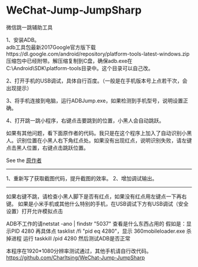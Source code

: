 ﻿# WeChat-Jump-JumpSharp

微信跳一跳辅助工具

1、安装ADB。   
   adb工具包最新2017Google官方版下载https://dl.google.com/android/repository/platform-tools-latest-windows.zip
   压缩包中已经附带。解压缩复制到C盘，确保adb.exe在C:\Android\SDK\platform-tools目录中。这个目录可以自己改。
   
2、打开手机的USB调试，具体自行百度。（一般是在手机版本号上点若干次，会出现提示）

3、将手机连接到电脑，运行ADBJump.exe，如果检测到手机型号，说明设置正确。

4、打开跳一跳小程序，右键点击要跳到的位置，小黑人会自动跳跃。

如果有其他问题，看下面原作者的代码。我只是在这个程序上加入了自动识别小黑人。识别位置在小黑人右下角红点处。如果没有出现红点，说明识别失败，请左键点击黑人位置，右键点击跳跃位置。


See the [原作者](http://www.cnblogs.com/dotnet-org-cn/p/8149693.html) 



*****************************

1、重新写了获取截图代码，提升截图的效率。
2、增加调试输出。


*****************************

如果右键不跳，请检查小黑人脚下是否有红点，如果没有红点用左键点一下再右键。
如果是小米手机或其他什么特别的手机，在USB调试下方有USB调试（安全设置）打开允许模拟点击

ADB不工作的请netstat -ano | findstr "5037"  查看是什么东西占用的
假如是：显示PID  4280 
再具体点 tasklist /fi "pid eq 4280"，显示 360mobileloader.exe
杀掉进程 运行 taskkill /pid 4280
然后测试ADB是否正常

本程序在1920*1080分辨率测试通过，其他手机请自行改代码。
https://github.com/Charltsing/WeChat-Jump-JumpSharp